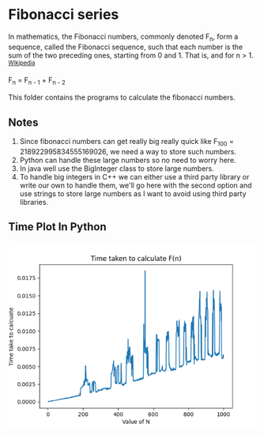 # Fibonacci series
In mathematics, the Fibonacci numbers, commonly denoted F<sub>n</sub>, form a sequence, called the Fibonacci sequence, such that each number is the sum of the two preceding ones, starting from 0 and 1. That is, and for n > 1. <sup>[Wikipedia](https://en.wikipedia.org/wiki/Fibonacci_number)</sup>

F<sub>n</sub> = F<sub>n - 1</sub> + F<sub>n - 2</sub>

This folder contains the programs to calculate the fibonacci numbers.

## Notes

1. Since fibonacci numbers can get really big really quick like F<sub>100</sub> = 218922995834555169026, we need a way to store such numbers.
1. Python can handle these large numbers so no need to worry here.
1. In java well use the BigInteger class to store large numbers.
1. To handle big integers in C++ we can either use a third party library or write our own to handle them, we'll go here with the second option and use strings to store large numbers as I want to avoid using third party libraries.

## Time Plot In Python

![Graph](./graph.png)